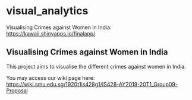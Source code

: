 # visual_analytics
Visualising Crimes against Women in India: https://kawaii.shinyapps.io/finalapp/

## Visualising Crimes against Women in India 

This project aims to visualise the different crimes against women in India. 

You may access our wiki page here: https://wiki.smu.edu.sg/1920t1is428g1/IS428-AY2019-20T1_Group09-Proposal
